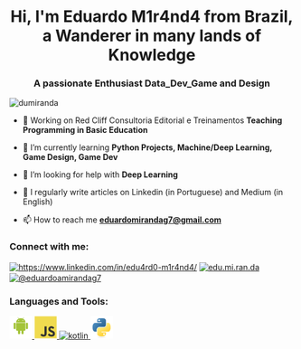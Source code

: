 <h1 align="center">Hi, I'm Eduardo M1r4nd4 from Brazil, a Wanderer in many lands of Knowledge</h1>
<h3 align="center">A passionate Enthusiast Data_Dev_Game and Design</h3>

<p align="left"> <img src="https://komarev.com/ghpvc/?username=dumiranda&label=Profile%20views&color=0e75b6&style=flat" alt="dumiranda" /> </p>

- 🔭 Working on Red Cliff Consultoria Editorial e Treinamentos **Teaching Programming in Basic Education**

- 🌱 I’m currently learning **Python Projects, Machine/Deep Learning, Game Design, Game Dev**

- 🤝 I’m looking for help with **Deep Learning**

- 📝 I regularly write articles on Linkedin (in Portuguese) and Medium (in English)

- 📫 How to reach me **eduardomirandag7@gmail.com**

<h3 align="left">Connect with me:</h3>
<p align="left">
<a href="https://linkedin.com/in/https://www.linkedin.com/in/edu4rd0-m1r4nd4/" target="blank"><img align="center" src="https://raw.githubusercontent.com/rahuldkjain/github-profile-readme-generator/master/src/images/icons/Social/linked-in-alt.svg" alt="https://www.linkedin.com/in/edu4rd0-m1r4nd4/" height="30" width="40" /></a>
<a href="https://instagram.com/edu.mi.ran.da" target="blank"><img align="center" src="https://raw.githubusercontent.com/rahuldkjain/github-profile-readme-generator/master/src/images/icons/Social/instagram.svg" alt="edu.mi.ran.da" height="30" width="40" /></a>
<a href="https://medium.com/@eduardoamirandag7" target="blank"><img align="center" src="https://raw.githubusercontent.com/rahuldkjain/github-profile-readme-generator/master/src/images/icons/Social/medium.svg" alt="@eduardoamirandag7" height="30" width="40" /></a>
</p>

<h3 align="left">Languages and Tools:</h3>
<p align="left"> <a href="https://developer.android.com" target="_blank" rel="noreferrer"> <img src="https://raw.githubusercontent.com/devicons/devicon/master/icons/android/android-original-wordmark.svg" alt="android" width="40" height="40"/> </a> <a href="https://developer.mozilla.org/en-US/docs/Web/JavaScript" target="_blank" rel="noreferrer"> <img src="https://raw.githubusercontent.com/devicons/devicon/master/icons/javascript/javascript-original.svg" alt="javascript" width="40" height="40"/> </a> <a href="https://kotlinlang.org" target="_blank" rel="noreferrer"> <img src="https://www.vectorlogo.zone/logos/kotlinlang/kotlinlang-icon.svg" alt="kotlin" width="40" height="40"/> </a> <a href="https://www.python.org" target="_blank" rel="noreferrer"> <img src="https://raw.githubusercontent.com/devicons/devicon/master/icons/python/python-original.svg" alt="python" width="40" height="40"/> </a> </p>
